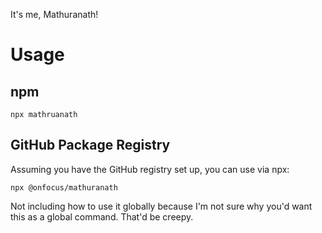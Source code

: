 It's me, Mathuranath!

# Usage

## npm
```
npx mathruanath
```

## GitHub Package Registry
Assuming you have the GitHub registry set up, you can use via npx:
```
npx @onfocus/mathuranath
```

Not including how to use it globally because I'm not sure why you'd want this as a global command. That'd be creepy.
